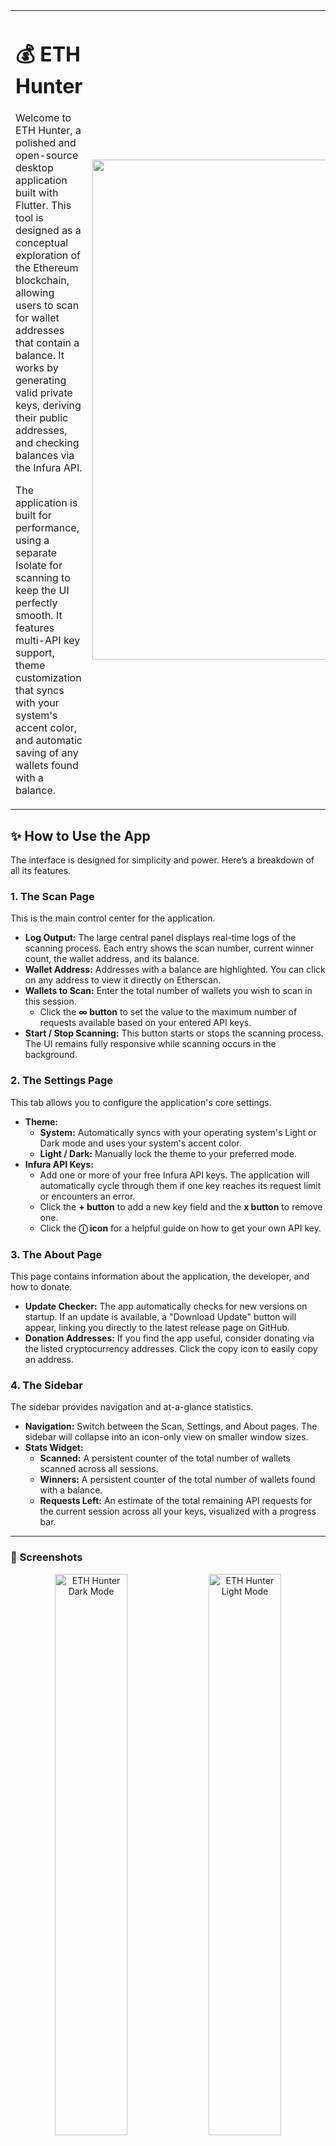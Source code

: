<table>
  <tr>
    <td>
      <h1>💰 ETH Hunter</h1>
      <p>Welcome to ETH Hunter, a polished and open-source desktop application built with Flutter. This tool is designed as a conceptual exploration of the Ethereum blockchain, allowing users to scan for wallet addresses that contain a balance. It works by generating valid private keys, deriving their public addresses, and checking balances via the Infura API.</p>
      <p>The application is built for performance, using a separate Isolate for scanning to keep the UI perfectly smooth. It features multi-API key support, theme customization that syncs with your system's accent color, and automatic saving of any wallets found with a balance.</p>
    </td>
    <td align="right">
      <img src="https://ik.imagekit.io/ROVOID/ETH%20Hunter.png" alt="ETH Hunter App Screenshot" width="800">
    </td>
  </tr>
</table>

## ✨ How to Use the App

The interface is designed for simplicity and power. Here’s a breakdown of all its features.

### 1. The Scan Page

This is the main control center for the application.

*   **Log Output:** The large central panel displays real-time logs of the scanning process. Each entry shows the scan number, current winner count, the wallet address, and its balance.
*   **Wallet Address:** Addresses with a balance are highlighted. You can click on any address to view it directly on Etherscan.
*   **Wallets to Scan:** Enter the total number of wallets you wish to scan in this session.
    *   Click the **∞ button** to set the value to the maximum number of requests available based on your entered API keys.
*   **Start / Stop Scanning:** This button starts or stops the scanning process. The UI remains fully responsive while scanning occurs in the background.

### 2. The Settings Page

This tab allows you to configure the application's core settings.

*   **Theme:**
    *   **System:** Automatically syncs with your operating system's Light or Dark mode and uses your system's accent color.
    *   **Light / Dark:** Manually lock the theme to your preferred mode.
*   **Infura API Keys:**
    *   Add one or more of your free Infura API keys. The application will automatically cycle through them if one key reaches its request limit or encounters an error.
    *   Click the **+ button** to add a new key field and the **x button** to remove one.
    *   Click the **ⓘ icon** for a helpful guide on how to get your own API key.

### 3. The About Page

This page contains information about the application, the developer, and how to donate.

*   **Update Checker:** The app automatically checks for new versions on startup. If an update is available, a "Download Update" button will appear, linking you directly to the latest release page on GitHub.
*   **Donation Addresses:** If you find the app useful, consider donating via the listed cryptocurrency addresses. Click the copy icon to easily copy an address.

### 4. The Sidebar

The sidebar provides navigation and at-a-glance statistics.

*   **Navigation:** Switch between the Scan, Settings, and About pages. The sidebar will collapse into an icon-only view on smaller window sizes.
*   **Stats Widget:**
    *   **Scanned:** A persistent counter of the total number of wallets scanned across all sessions.
    *   **Winners:** A persistent counter of the total number of wallets found with a balance.
    *   **Requests Left:** An estimate of the total remaining API requests for the current session across all your keys, visualized with a progress bar.

---

### 📸 Screenshots
<p align="center">
  <img src="https://ik.imagekit.io/ROVOID/Main%20Page%20Dark.png" alt="ETH Hunter Dark Mode" width="48%">
  <img src="https://ik.imagekit.io/ROVOID/Main%20Page%20Light.png" alt="ETH Hunter Light Mode" width="48%">
</p>
<p align="center">
  <img src="https://ik.imagekit.io/ROVOID/Settings.png" alt="Settings Page Screenshot" width="48%">
  <img src="https://ik.imagekit.io/ROVOID/History.png" alt="History Dialog Screenshot" width="48%">
</p>
<p align="center">
  <img src="https://ik.imagekit.io/ROVOID/ETH%20Hunter%20v1.0.1%20Android%201.jpg" alt="Android Home Page" width="23.8%">
  <img src="https://ik.imagekit.io/ROVOID/ETH%20Hunter%20v1.0.1%20Android%202.jpg" alt="Android Settings Page Light" width="23.8%">
  <img src="https://ik.imagekit.io/ROVOID/ETH%20Hunter%20v1.0.1%20Android%202.5.jpg" alt="Android Settings Page Dark" width="23.8%">
  <img src="https://ik.imagekit.io/ROVOID/ETH%20Hunter%20v1.0.1%20Android%203.jpg" alt="Android Scanner Stats" width="23.8%">
</p>

---

## 💻 Downloads

| ETH Hunter v1.0.1 | Download Link (Installer) | Download Link (Portable) |
| :--- | :---: | :---: |
| **Windows** (x64) | [**Download**](https://github.com/IMROVOID/ETH-Hunter/releases/download/v1.0.1/ETH-Hunter-v1.0.1-Windows-Setup.exe) | [**Download**](https://github.com/IMROVOID/ETH-Hunter/releases/download/v1.0.1/ETH-Hunter-v1.0.1-Windows-Portable.zip) |
| **macOS** (Intel & Apple Silicon) | [**Download**](https://github.com/IMROVOID/ETH-Hunter/releases/download/v1.0.1/ETH-Hunter-v1.0.1-macOS.dmg) | [**Download**](https://github.com/IMROVOID/ETH-Hunter/releases/download/v1.0.1/ETH-Hunter-v1.0.1-macOS-Portable.zip) |
| **Linux** (x64) | - | [**Download**](https://github.com/IMROVOID/ETH-Hunter/releases/download/v1.0.1/ETH-Hunter-v1.0.1-Linux-Portable.zip) |
| **Android** (.apk) | [**Download**](https://github.com/IMROVOID/ETH-Hunter/releases/download/v1.0.1/ETH-Hunter-v1.0.1-Android.apk) | - |

---

## 👨‍💻 For Developers

This section provides a guide for developers who want to understand the codebase, build from source, or contribute to the project.

### Codebase Overview

The project is structured to separate concerns, making it easier to navigate and maintain.

*   **`lib/main.dart`**: The entry point of the application. It handles platform-specific initializations (like setting up the desktop window size) and launches the main `MyApp` widget.
*   **`lib/providers/app_provider.dart`**: This is the core state management hub, using `ChangeNotifier` from the Provider package. It manages the application's entire state, including theme settings, API key storage, scanning status, log entries, and update checks.
*   **`lib/services/scanner_isolate.dart`**: This file contains the high-performance scanning logic. The entire process runs inside a separate `Isolate` (a different thread) to ensure the UI remains smooth and responsive. It communicates with the `AppProvider` using a `SendPort` to send back logs, winners, and API usage stats.
*   **`lib/screens/`**: This directory holds the UI for each of the main views in the application.
    *   `main_layout.dart`: The main scaffold that contains the sidebar for desktop and the bottom navigation bar for mobile. It manages the page view and the animated background.
    *   `scan_page.dart`: The UI for the primary scanning interface.
    *   `settings_page.dart`: The UI for managing the theme and Infura API keys.
    *   `about_page.dart`: The UI containing app info, social links, and donation details.
*   **`lib/core/theme/`**: Contains the theme definition (`app_theme.dart`), which uses a custom `ThemeExtension` (`CustomColors`) to define a rich, accessible color palette for both light and dark modes.

### Building from Source

To build and run this project locally, you'll need the Flutter SDK installed.

1.  **Clone the Repository:**
    ```bash
    git clone https://github.com/IMROVOID/ETH-Hunter.git
    ```
2.  **Navigate to the Project Directory:**
    ```bash
    cd ETH-Hunter
    ```
3.  **Install Dependencies:**
    ```bash
    flutter pub get
    ```
4.  **Run the App:**
    Connect a device or start an emulator, then run the build command for your desired platform:
    ```bash
    # To run on Windows desktop
    flutter run -d windows

    # To run on macOS desktop
    flutter run -d macos

    # To run on Linux desktop
    flutter run -d linux

    # To run on an Android device
    flutter run -d android
    ```

### Using the GitHub Actions Workflow for Releases

This repository includes a pre-configured GitHub Actions workflow that automatically builds and releases the application for all supported platforms.

1.  **Fork the Repository:**
    Click the "Fork" button at the top right of this page to create your own copy of the repository.

2.  **Enable Actions on Your Fork:**
    Navigate to the "Actions" tab in your forked repository. You may need to enable workflows if they are disabled on forks by default.

3.  **Make Your Changes:**
    Clone your forked repository, create a new branch, and make any code modifications you need.

4.  **Push a New Version Tag:**
    The workflow is triggered when you push a tag that starts with `v` (e.g., `v1.0.2`, `v1.1.0`). To do this:
    ```bash
    # Commit your changes first
    git commit -am "My new feature"
    git push origin main

    # Create and push a new tag
    git tag v1.0.2
    git push origin v1.0.2
    ```

5.  **Monitor the Workflow:**
    Go to the "Actions" tab in your forked repository. You will see the "Build & Release" workflow running. It will build the app for Windows, macOS, Linux, and Android, then create a new **draft release** on your repository's "Releases" page with all the compiled application files attached as artifacts.

---

## 📜 License & Copyright

This project is completely open source and available to the public. You are free to use, modify, distribute, and fork this software for any purpose. No attribution is required, but it is appreciated.

---

## © About the Developer

This application was developed and is maintained by **Roham Andarzgou**.

I'm a passionate professional from Iran specializing in Graphic Design, Web Development, and cross-platform app development with Dart & Flutter. I thrive on turning innovative ideas into reality, whether it's a stunning visual, a responsive website, or a polished desktop app like this one. I also develop immersive games using Unreal Engine.

*   **Website:** [rovoid.ir](https://rovoid.ir)
*   **GitHub:** [IMROVOID](https://github.com/IMROVOID)
*   **LinkedIn:** [Roham Andarzgou](https://www.linkedin.com/in/roham-andarzgouu)

### 🙏 Support This Project

If you find this application useful, please consider a donation. As I am based in Iran, cryptocurrency is the only way I can receive support. Thank you!

| Cryptocurrency | Address |
| :--- | :--- |
| **Bitcoin** (BTC) | `bc1qd35yqx3xt28dy6fd87xzd62cj7ch35p68ep3p8` |
| **Ethereum** (ETH) | `0xA39Dfd80309e881cF1464dDb00cF0a17bF0322e3` |
| **USDT** (TRC20) | `THMe6FdXkA2Pw45yKaXBHRnkX3fjyKCzfy` |
| **Solana** (SOL) | `9QZHMTN4Pu6BCxiN2yABEcR3P4sXtBjkog9GXNxWbav1` |
| **TON** | `UQCp0OawnofpZTNZk-69wlqIx_wQpzKBgDpxY2JK5iynh3mC` |
